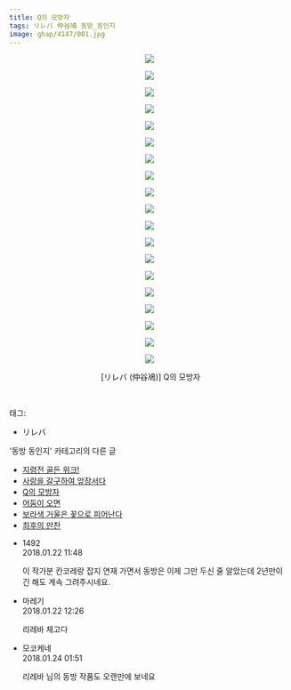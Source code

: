 ```yaml
---
title: Q의 모방자
tags: リレバ 仲谷鳰 동방_동인지
image: ghap/4147/001.jpg
---
```

<div class="article">
<p style="text-align: center; clear: none; float: none;"><img src="{{ site.nasurl }}/ghap/4147/001.jpg"/></p>
<p style="text-align: center; clear: none; float: none;"><img src="{{ site.nasurl }}/ghap/4147/002.jpg"/></p>
<p style="text-align: center; clear: none; float: none;"><img src="{{ site.nasurl }}/ghap/4147/003.jpg"/></p>
<p style="text-align: center; clear: none; float: none;"><img src="{{ site.nasurl }}/ghap/4147/004.jpg"/></p>
<p style="text-align: center; clear: none; float: none;"><img src="{{ site.nasurl }}/ghap/4147/005.jpg"/></p>
<p style="text-align: center; clear: none; float: none;"><img src="{{ site.nasurl }}/ghap/4147/006.jpg"/></p>
<p style="text-align: center; clear: none; float: none;"><img src="{{ site.nasurl }}/ghap/4147/007.jpg"/></p>
<p style="text-align: center; clear: none; float: none;"><img src="{{ site.nasurl }}/ghap/4147/008.jpg"/></p>
<p style="text-align: center; clear: none; float: none;"><img src="{{ site.nasurl }}/ghap/4147/009.jpg"/></p>
<p style="text-align: center; clear: none; float: none;"><img src="{{ site.nasurl }}/ghap/4147/010.jpg"/></p>
<p style="text-align: center; clear: none; float: none;"><img src="{{ site.nasurl }}/ghap/4147/011.jpg"/></p>
<p style="text-align: center; clear: none; float: none;"><img src="{{ site.nasurl }}/ghap/4147/012.jpg"/></p>
<p style="text-align: center; clear: none; float: none;"><img src="{{ site.nasurl }}/ghap/4147/013.jpg"/></p>
<p style="text-align: center; clear: none; float: none;"><img src="{{ site.nasurl }}/ghap/4147/014.jpg"/></p>
<p style="text-align: center; clear: none; float: none;"><img src="{{ site.nasurl }}/ghap/4147/015.jpg"/></p>
<p style="text-align: center; clear: none; float: none;"><img src="{{ site.nasurl }}/ghap/4147/016.jpg"/></p>
<p style="text-align: center; clear: none; float: none;"><img src="{{ site.nasurl }}/ghap/4147/017.jpg"/></p>
<p style="text-align: center; clear: none; float: none;"><img src="{{ site.nasurl }}/ghap/4147/018.jpg"/></p>
<p style="text-align: center; clear: none; float: none;"><img src="{{ site.nasurl }}/ghap/4147/019.jpg"/></p>
<p style="text-align: center; clear: none; float: none;"> [リレバ (仲谷鳰)] Q의 모방자</p>
<p><br/></p>
</div><div class="tagTrail">
<p>태그: </p>
<ul>
<li>リレバ</li>
</ul>
</div><div class="another">
<p>'동방 동인지' 카테고리의 다른 글</p>
<ul>
<li><a href="/2018-01-31-ghap_4151">지령전 골든 위크!</a></li>
<li><a href="/2018-01-31-ghap_4150">사랑을 갈구하여 앞장서다</a></li>
<li><a href="/2018-01-22-ghap_4147">Q의 모방자</a></li>
<li><a href="/2018-01-22-ghap_4146">어둠이 오면</a></li>
<li><a href="/2018-01-22-ghap_4145">보라색 거울은 꽃으로 피어난다</a></li>
<li><a href="/2018-01-13-ghap_4131">최후의 만찬</a></li>
</ul>
</div><div class="cb_module cb_fluid">
<div class="cb_wrt cb_profile">
<div class="comment">
<ul>
<li class="cb_thumb_off" id="comment15179887">
<div class="cb_comment_area">
<div class="cb_info_area">
<div class="cb_section">
<span class="cb_nick_name">1492</span>
</div>
<div class="cb_section">
<span class="cb_date">2018.01.22 11:48 </span>
</div>
</div>
<div class="cb_dsc_comment">
<p class="cb_dsc">
											이 작가분 칸코레랑 잡지 연재 가면서 동방은 이제 그만 두신 줄 알았는데 2년만이긴 해도 계속 그려주시네요.
										</p>
</div>
</div></li>
<li class="cb_thumb_off" id="comment15179922">
<div class="cb_comment_area">
<div class="cb_info_area">
<div class="cb_section">
<span class="cb_nick_name">마레기</span>
</div>
<div class="cb_section">
<span class="cb_date">2018.01.22 12:26 </span>
</div>
</div>
<div class="cb_dsc_comment">
<p class="cb_dsc">
											리레바 체고다
										</p>
</div>
</div></li>
<li class="cb_thumb_off" id="comment15181372">
<div class="cb_comment_area">
<div class="cb_info_area">
<div class="cb_section">
<span class="cb_nick_name">모코케네</span>
</div>
<div class="cb_section">
<span class="cb_date">2018.01.24 01:51 </span>
</div>
</div>
<div class="cb_dsc_comment">
<p class="cb_dsc">
											리레바 님의 동방 작품도 오랜만에 보네요
										</p>
</div>
</div></li>
</ul>
</div>
</div><!-- commentList close -->
</div>